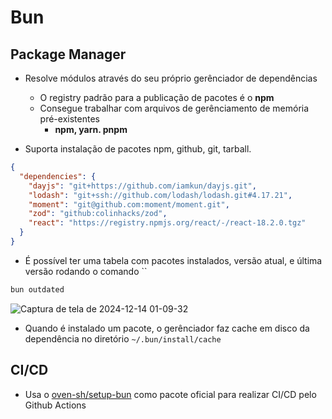 # Bun

## Package Manager

- Resolve módulos através do seu próprio gerênciador de dependências
  - O registry padrão para a publicação de pacotes é o **npm**
  - Consegue trabalhar com arquivos de gerênciamento de memória pré-existentes
    - **npm, yarn. pnpm**

- Suporta instalação de pacotes npm, github, git, tarball.
```json
{
  "dependencies": {
    "dayjs": "git+https://github.com/iamkun/dayjs.git",
    "lodash": "git+ssh://github.com/lodash/lodash.git#4.17.21",
    "moment": "git@github.com:moment/moment.git",
    "zod": "github:colinhacks/zod",
    "react": "https://registry.npmjs.org/react/-/react-18.2.0.tgz"
  }
}
```

- É possível ter uma tabela com pacotes instalados, versão atual, e última versão rodando o comando ``
```zsh
bun outdated
```

![Captura de tela de 2024-12-14 01-09-32](https://github.com/user-attachments/assets/5b3cdcae-dfc9-486e-9e46-59ac2a7ec24e)

- Quando é instalado um pacote, o gerênciador faz cache em disco da dependência no diretório `~/.bun/install/cache`

## CI/CD

- Usa o [oven-sh/setup-bun](https://github.com/oven-sh/setup-bun) como pacote oficial para realizar CI/CD pelo Github Actions
